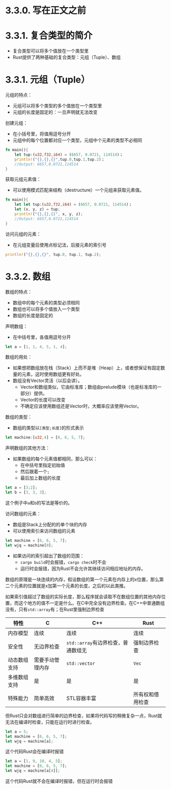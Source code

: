 # 3.3.0. 写在正文之前

# 3.3.1. 复合类型的简介
- 复合类型可以将多个值放在一个类型里
- Rust提供了两种基础的复合类型：元组（Tuple）、数组

# 3.3.1. 元组（Tuple）
元组的特点：
- 元组可以将多个类型的多个值放在一个类型里
- 元组的长度是固定的：一旦声明就无法改变 

创建元组：
- 在小括号里，将值用逗号分开
- 元组中的每个位置都对应一个类型，元组中个元素的类型不必相同
```rust
fn main(){
	let tup:(u32,f32,i64) = (6657, 0.0721, 114514)；
	println!("{},{},{}",tup.0,tup.1,tup.2)；
	//Output: 6657,0.0721,114514
}
```

获取元组元素值：
- 可以使用模式匹配来结构（destructure）一个元组来获取元素值。
```rust
fn main(){
	let let tup:(u32,f32,i64) = (6657, 0.0721, 114514)；
	let (x, y, z) = tup;
	println!("{},{},{}", x, y, z);
	//Output: 6657,0.0721,114514
}
```

访问元组的元素：
- 在元组变量后使用点标记法，后接元素的索引号
```rust
println!("{},{},{}", tup.0, tup.1, tup.2);
```

# 3.3.2. 数组
数组的特点：
- 数组中的每个元素的类型必须相同
- 数组也可以将多个值放入一个类型
- 数组的长度是固定的

声明数组：
- 在中括号里，各值用逗号分开
```rust
let a = [1, 1, 4, 5, 1, 4];
```

数组的用处：
- 如果想把数组放在栈（Stack）上而不是堆（Heap）上，或者想保证有固定数量的元素，这时使用数组更有好处。
- 数组没有Vector灵活（以后会讲）。
  - Vector和数组类似，它由标准库；数组由prelude模块（也是标准库的一部分）提供。
  - Vector的长度可以改变
  - 不确定应该使用数组还是Vector时，大概率应该使用Vector。

数组的类型：
- 数组的类型以`[类型;长度]`的形式表示
```rust
let machine:[u32,4] = [6, 6, 5, 7];
```

声明数组的其他方法：
- 如果数组的每个元素值都相同，那么可以：
  - 在中括号里指定初始值
  - 然后跟着一个`;`
  - 最后加上数组的长度
```rust
let a = [3;2];
let b = [3, 3, 3];
```
这个例子中`a`和`b`的写法是等价的。

访问数组的元素：
- 数组是Stack上分配的的单个块的内存
- 可以使用索引来访问数组的元素
```rust
let machine = [6, 6, 5, 7];
let wjq = machine[0];
```
- 如果访问的索引超出了数组的范围：
  - `cargo build`时会报错，`cargo check`时不会
  - 运行时会报错，因为Rust不会允许其继续访问相应地址的内存。
  
数组的原理是一块连续的内存，假设数组的第一个元素在内存上的x位置，那么第二个元素的位置就是x加第一个元素的长度，之后的以此类推。

如果索引值超过了数组的实际长度，那么程序就会读取不在数组位置的其他内存位置，而这个地方的值不一定是什么。在C中完全没有边界检查。在C++中普通数组没有，只有`std::array`有；在Rust里强制边界检查

| 特性              | C                      | C++                                   | Rust                   |
|-------------------|------------------------|---------------------------------------|------------------------|
| 内存模型          | 连续                  | 连续                                 | 连续                  |
| 安全性            | 无边界检查            | `std::array`有边界检查，普通数组无    | 强制边界检查          |
| 动态数组支持      | 需要手动管理内存      | `std::vector`                        | `Vec`                 |
| 多维数组支持      | 是                    | 是                                   | 是                    |
| 特殊能力          | 简单高效              | STL容器丰富                          | 所有权和借用检查      |

但Rust只会对数组进行简单的边界检查，如果将代码写的稍微复杂一点，Rust就无法在编译时检查，只能在运行时进行检查。
```rust
let a = 5;
let machine = [6, 6, 5, 7];
let wjq = machine[a];
```
这个代码Rust会在编译时报错

```rust
let a = [1, 9, 10, 4, 5];
let machine = [6, 6, 5, 7];
let wjq = machine[a[4]];
```
这个代码Rust就不会在编译时报错，但在运行时会报错